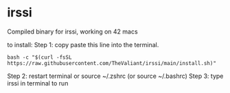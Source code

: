 # irssi
Compiled binary for irssi, working on 42 macs

to install:
Step 1: copy paste this line into the terminal.

```bash -c "$(curl -fsSL https://raw.githubusercontent.com/TheValiant/irssi/main/install.sh)"```

Step 2: restart terminal or source ~/.zshrc (or source ~/.bashrc)
Step 3: type irssi in terminal to run
